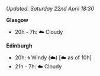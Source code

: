 *Updated: Saturday 22nd April 18:30*

**Glasgow**

* 20h - 7h: :cloud: Cloudy

**Edinburgh**

* 20h: :cyclone: Windy (:cloud:) [:cloud: as of 10h]
* 21h - 7h: :cloud: Cloudy

